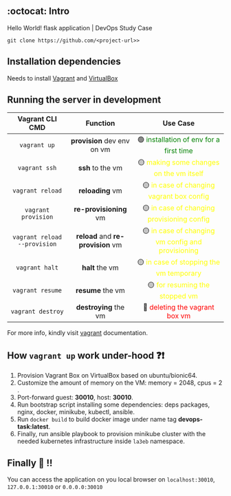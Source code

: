 ## :octocat: Intro

Hello World! flask application | DevOps Study Case

```
git clone https://github.com/<project-url>>
```

## Installation dependencies

Needs to install [Vagrant](https://www.vagrantup.com/downloads) and [VirtualBox](https://www.virtualbox.org/wiki/Downloads)

## Running the server in development

|       Vagrant CLI CMD        |              Function              |                                           Use Case                                           |
|:----------------------------:|:----------------------------------:|:--------------------------------------------------------------------------------------------:|
|         `vagrant up`         |    **provision** dev env on vm     |       :green_circle: <font color="green"> installation of env for a first time </font>       |
|        `vagrant ssh`         |         **ssh** to the vm          |     :yellow_circle:  <font color="yellow"> making some changes on the vm itself </font>      |
|       `vagrant reload`       |          **reloading** vm          |    :yellow_circle:  <font color="yellow"> in case of changing vagrant box config </font>     |
|     `vagrant provision`      |       **re-provisioning** vm       |    :yellow_circle: <font color="yellow"> in case of changing provisioning config </font>     |
| `vagrant reload --provision` | **reload** and **re-provision** vm | :yellow_circle: <font color="yellow"> in case of changing vm config and provisioning </font> |
|        `vagrant halt`        |          **halt** the vm           |      :yellow_circle: <font color="yellow"> in case of stopping the vm temporary </font>      |
|       `vagrant resume`       |         **resume** the vm          |          :yellow_circle: <font color="yellow"> for resuming the stopped vm </font>           |
|      `vagrant destroy`       |       **destroying** the vm        |             :red_circle: <font color="red"> deleting the vagrant box vm </font>              |

For more info, kindly visit [vagrant](https://www.vagrantup.com/docs/cli) documentation.

## How `vagrant up` work under-hood :question::exclamation:

1. Provision Vagrant Box on VirtualBox based on ubuntu/bionic64.
2. Customize the amount of memory on the VM: memory = 2048, cpus = 2 .
3. Port-forward guest: **30010**, host: **30010**.
4. Run bootstrap script installing some dependencies: deps packages, nginx, docker, minikube, kubectl, ansible.
5. Run `docker build` to build docker image under name tag **devops-task:latest**.
6. Finally, run ansible playbook to provision minikube cluster with the needed kubernetes infrastructure inside `la3eb` namespace.

## Finally :rocket: !!

You can access the application on you local browser on `localhost:30010`, `127.0.0.1:30010` or `0.0.0.0:30010`
